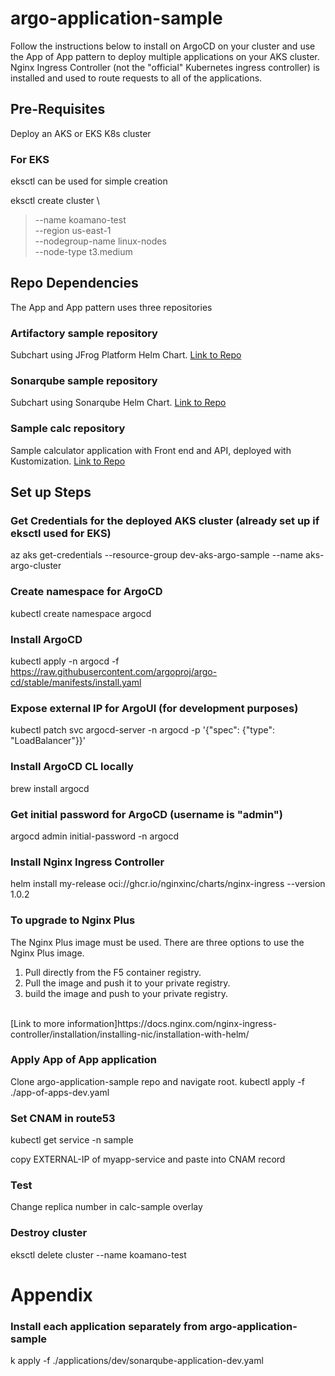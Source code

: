 # argo-application-sample
Follow the instructions below to install on ArgoCD on your cluster and use the App of App pattern to deploy multiple applications on your AKS cluster. Nginx Ingress Controller (not the "official" Kubernetes ingress controller) is installed and used to route requests to all of the applications. 

## Pre-Requisites
Deploy an AKS or EKS K8s cluster
### For EKS
eksctl can be used for simple creation

eksctl create cluster \
> --name koamano-test \
> --region us-east-1 \
> --nodegroup-name linux-nodes \
> --node-type t3.medium

## Repo Dependencies
The App and App pattern uses three repositories
### Artifactory sample repository
Subchart using JFrog Platform Helm Chart. [Link to Repo](https://github.com/koamano/artifactory-sample)
### Sonarqube sample repository
Subchart using Sonarqube Helm Chart. [Link to Repo](https://github.com/koamano/sonarqube-sample)
### Sample calc repository
Sample calculator application with Front end and API, deployed with Kustomization. [Link to Repo](https://github.com/koamano/calc-sample)

## Set up Steps
### Get Credentials for the deployed AKS cluster (already set up if eksctl used for EKS)
az aks get-credentials --resource-group dev-aks-argo-sample --name aks-argo-cluster

### Create namespace for ArgoCD
kubectl create namespace argocd

### Install ArgoCD
kubectl apply -n argocd -f https://raw.githubusercontent.com/argoproj/argo-cd/stable/manifests/install.yaml

### Expose external IP for ArgoUI (for development purposes)
kubectl patch svc argocd-server -n argocd -p '{"spec": {"type": "LoadBalancer"}}'

### Install ArgoCD CL locally
brew install argocd

### Get initial password for ArgoCD (username is "admin")
argocd admin initial-password -n argocd

### Install Nginx Ingress Controller
helm install my-release oci://ghcr.io/nginxinc/charts/nginx-ingress --version 1.0.2

### To upgrade to Nginx Plus
The Nginx Plus image must be used. There are three options to use the Nginx Plus image.
1. Pull directly from the F5 container registry.
2. Pull the image and push it to your private registry. 
3. build the image and push to your private registry. 
<br>
[Link to more information]https://docs.nginx.com/nginx-ingress-controller/installation/installing-nic/installation-with-helm/

### Apply App of App application
Clone argo-application-sample repo and navigate root.
kubectl apply -f ./app-of-apps-dev.yaml

### Set CNAM in route53
kubectl get service -n sample

copy EXTERNAL-IP of myapp-service and paste into CNAM record

### Test
Change replica number in calc-sample overlay

### Destroy cluster
eksctl delete cluster --name koamano-test

# Appendix
### Install each application separately from argo-application-sample
k apply -f ./applications/dev/sonarqube-application-dev.yaml
